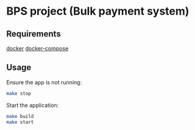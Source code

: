 # BPS project (Bulk payment system)


## Requirements

[docker](https://www.docker.com/)
[docker-compose](https://docs.docker.com/compose/)

## Usage

Ensure the app is not running:

```sh
make stop
```

Start the application:

```sh
make build
make start
```
